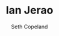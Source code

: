 ---
title: "Ian Jerao"
layout: "post"
year: "2024"
featured: "/images/photography/portraiture/portraits/ianjerao/ianjerao9.jpg"
rank: 9970
images:
  - "/images/photography/portraiture/portraits/ianjerao/ianjerao7.jpg"
  - "/images/photography/portraiture/portraits/ianjerao/ianjerao10.jpg"
  - "/images/photography/portraiture/portraits/ianjerao/ianjerao12.jpg"
  - "/images/photography/portraiture/portraits/ianjerao/ianjerao16.jpg"
  - "/images/photography/portraiture/portraits/ianjerao/ianjerao19.jpg"
  - "/images/photography/portraiture/portraits/ianjerao/ianjerao24.jpg"
  - "/images/photography/portraiture/portraits/ianjerao/ianjerao29.jpg"
  - "/images/photography/portraiture/portraits/ianjerao/ianjerao30.jpg"

GalleryColumns: 2
darkmode: true

Showtitle: true
Showdescription: true
Showauthor: true
Showyear: true
Showlinks: true

description: |
    Ian Jerao is a theatre performer in Wellington. I had the pleasure of doing a studio shoot for Ian and managed to capture his vibe perfectly in my images. It was an absolute joy to do this shoot for Ian, and it was a first to have someone sing for me while I took photos of them.
descriptionLabel: "About"
author: "Seth Copeland"
authorLabel: "Author"
year: "2024"
yearLabel: "Year"
links: |
    [Instagram](https://instagram.com/altfullstop) 
    <br> [YouTube](https://youtube.com/@altfullstop)
linksLabel: "Links"

titleFontSize: "32px"
titleFontWeight: "bold"
descriptionFontSize: "18px"
descriptionFontWeight: "bold"
descriptionLabelFontSize: "16px"
descriptionLabelFontWeight: "600"
authorFontSize: "18px"
authorFontWeight: "bold"
authorLabelFontSize: "16px"
authorLabelFontWeight: "600"
yearFontSize: "18px"
yearFontWeight: "bold"
yearLabelFontSize: "16px"
yearLabelFontWeight: "600"
linksFontSize: "18px"
linksFontWeight: "400"
linksLabelFontSize: "16px"
linksLabelFontWeight: "600"
---